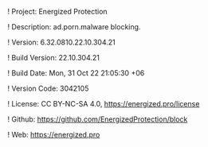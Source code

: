 ! Project: Energized Protection

! Description: ad.porn.malware blocking.

! Version: 6.32.0810.22.10.304.21

! Build Version: 22.10.304.21

! Build Date: Mon, 31 Oct 22 21:05:30 +06

! Version Code: 3042105

! License: CC BY-NC-SA 4.0, https://energized.pro/license

! Github: https://github.com/EnergizedProtection/block

! Web: https://energized.pro
